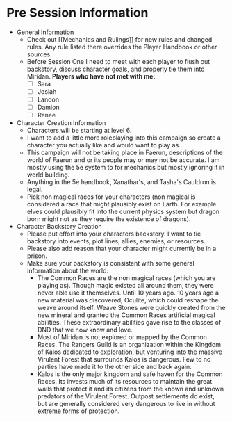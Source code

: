 # Pre Session Information
- General Information
	- Check out [[Mechanics and Rulings]] for new rules and changed rules. Any rule listed there overrides the Player Handbook or other sources.
	- Before Session One I need to meet with each player to flush out backstory, discuss character goals, and properly tie them into Miridan. **Players who have not met with me:**
		- [ ] Sara
		- [ ] Josiah
		- [ ] Landon
		- [ ] Damion
		- [ ] Renee
- Character Creation Information
	- Characters will be starting at level 6.
	- I want to add a little more roleplaying into this campaign so create a character you actually like and would want to play as.
	- This campaign will not be taking place in Faerun, descriptions of the world of Faerun and or its people may or may not be accurate. I am mostly using the 5e system to for mechanics but mostly ignoring it in world building.
	- Anything in the 5e handbook, Xanathar's, and Tasha's Cauldron is legal.
	- Pick non magical races for your characters (non magical is considered a race that might plausibly exist on Earth. For example elves could plausibly fit into the current physics system but dragon born might not as they require the existence of dragons).
- Character Backstory Creation
	- Please put effort into your characters backstory. I want to tie backstory into events, plot lines, allies, enemies, or resources.
	- Please also add reason that your character might currently be in a prison. 
	- Make sure your backstory is consistent with some general information about the world: 
		- The Common Races are the non magical races (which you are playing as). Though magic existed all around them, they were never able use it themselves. Until 10 years ago. 10 years ago a new material was discovered, Oculite, which could reshape the weave around itself. Weave Stones were quickly created from the new mineral and granted the Common Races artificial magical abilities. These extraordinary abilities gave rise to the classes of DND that we now know and love.
		- Most of Miridan is not explored or mapped by the Common Races. The Rangers Guild is an organization within the Kingdom of Kalos dedicated to exploration, but venturing into the massive Virulent Forest that surrounds Kalos is dangerous. Few to no parties have made it to the other side and back again.
		- Kalos is the only major kingdom and safe haven for the Common Races. Its invests much of its resources to maintain the great walls that protect it and its citizens from the known and unknown predators of the Virulent Forest. Outpost settlements do exist, but are generally considered very dangerous to live in without extreme forms of protection.

